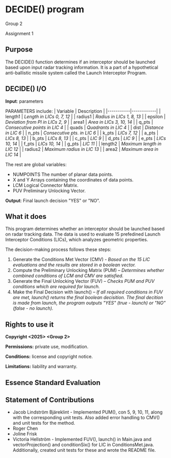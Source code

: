 # DECIDE() program
Group 2

Assignment 1

## Purpose
The DECIDE() function determines if an interceptor should be launched based upon input radar tracking information. It is a part of a hypothetical anti-ballistic missile system called the Launch Interceptor Program.

## DECIDE() I/O
__Input__: parameters

PARAMETERS include: 
| Variable  | Description |
|-----------|------------|
| length1   | *Length in LICs 0, 7, 12*  |
| radius1   | *Radius in LICs 1, 8, 13*  |
| epsilon   | *Deviation from PI in LICs 2, 9*  |
| area1     | *Area in LICs 3, 10, 14*  |
| q_pts     | *Consecutive points in LIC 4*  |
| quads     | *Quadrants in LIC 4*  |
| dist      | *Distance in LIC 6*  |
| n_pts     | *Consecutive pts. in LIC 6*  |
| k_pts     | *LICs 7, 12*  |
| a_pts     | *LICs 8, 13*  |
| b_pts     | *LICs 8, 13*  |
| c_pts     | *LIC 9*  |
| d_pts     | *LIC 9*  |
| e_pts     | *LICs 10, 14*  |
| f_pts     | *LICs 10, 14*  |
| g_pts     | *LIC 11*  |
| length2   | *Maximum length in LIC 12*  |
| radius2   | *Maximum radius in LIC 13*  |
| area2     | *Maximum area in LIC 14*  |



The rest are global variables:
- NUMPOINTS The number of planar data points.
- X and Y Arrays containing the coordinates of data points.
- LCM Logical Connector Matrix.
- PUV Preliminary Unlocking Vector.


__Output__: Final launch decision "YES" or "NO".

## What it does
This program determines whether an interceptor should be launched based on radar tracking data. The data is used to evaluate 15 prefedined Launch Interceptor Conditions (LICs), which analyzes geometric properties.

        
The decision-making process follows these steps:
1. Generate the Conditions Met Vector (CMV) - *Based on the 15 LIC evaluations and the results are stored in a boolean vector.*
2. Compute the Preliminary Unlocking Matrix (PUM) – *Determines whether combined conditions of LCM and CMV are satisfied.*
3. Generate the Final Unlocking Vector (FUV) – *Checks PUM and PUV conditions which are required for launch.*
4. Make the Final Decision with launch() – *If all required conditions in FUV are met, launch() returns the final boolean decisition. The final decition is made from launch, the program outputs "YES" (true - launch) or "NO" (false - no launch).*

## Rights to use it
__Copyright <2025> <Group 2>__

__Permissions:__ private use, modification.

__Conditions:__ license and copyright notice.

__Limitations:__ liability and warranty.


## Essence Standard Evaluation

## Statement of Contributions
- Jacob Lindström Bjäreklint - Implemented PUM(), con 5, 9, 10, 11, along with the corresponding unit tests. Also added error handling to CMV() and unit tests for the method.
- Roger Chen
- Joline Frisk
- Victoria Hellström - Implemented FUV(), launch() in Main.java and vectorProjection() and conditionSix() for LIC in ConditionsMet.java. Additionally, created unit tests for these and wrote the README file.
